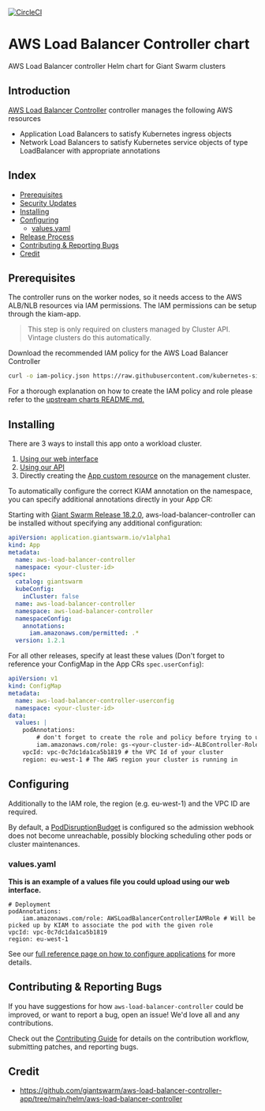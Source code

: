 [![CircleCI](https://circleci.com/gh/giantswarm/aws-load-balancer-controller-app/tree/main.svg?style=svg)](https://circleci.com/gh/giantswarm/aws-load-balancer-controller-app/tree/main)

# AWS Load Balancer Controller chart

AWS Load Balancer controller Helm chart for Giant Swarm clusters

## Introduction
[AWS Load Balancer Controller](https://kubernetes-sigs.github.io/aws-load-balancer-controller/v2.2/) controller manages the following AWS resources
- Application Load Balancers to satisfy Kubernetes ingress objects
- Network Load Balancers to satisfy Kubernetes service objects of type LoadBalancer with appropriate annotations

## Index
- [Prerequisites](#prerequisites)
- [Security Updates](#security-updates)
- [Installing](#installing)
- [Configuring](#configuring)
  - [values.yaml](#valuesyaml)
- [Release Process](#release-process)
- [Contributing & Reporting Bugs](#contributing--reporting-bugs)
- [Credit](#credit)

## Prerequisites

The controller runs on the worker nodes, so it needs access to the AWS ALB/NLB resources via IAM permissions. The
IAM permissions can be setup through the kiam-app.

> This step is only required on clusters managed by Cluster API. Vintage clusters do this automatically.

Download the recommended IAM policy for the AWS Load Balancer Controller
```bash
curl -o iam-policy.json https://raw.githubusercontent.com/kubernetes-sigs/aws-load-balancer-controller/main/docs/install/iam_policy.json
```

For a thorough explanation on how to create the IAM policy and role please refer to the [upstream charts README.md.](https://github.com/giantswarm/aws-load-balancer-controller-app/blob/main/helm/aws-load-balancer-controller/README.md)

## Installing

There are 3 ways to install this app onto a workload cluster.

1. [Using our web interface](https://docs.giantswarm.io/ui-api/web/app-platform/#installing-an-app)
2. [Using our API](https://docs.giantswarm.io/api/#operation/createClusterAppV5)
3. Directly creating the [App custom resource](https://docs.giantswarm.io/ui-api/management-api/crd/apps.application.giantswarm.io/) on the management cluster.

To automatically configure the correct KIAM annotation on the namespace, you can specify additional annotations directly in your App CR:

Starting with [Giant Swarm Release 18.2.0](https://docs.giantswarm.io/changes/workload-cluster-releases-aws/releases/aws-v18.2.0/), aws-load-balancer-controller can be installed without specifying any additional configuration:

```yaml
apiVersion: application.giantswarm.io/v1alpha1
kind: App
metadata:
  name: aws-load-balancer-controller
  namespace: <your-cluster-id>
spec:
  catalog: giantswarm
  kubeConfig:
    inCluster: false
  name: aws-load-balancer-controller
  namespace: aws-load-balancer-controller
  namespaceConfig:
    annotations:
      iam.amazonaws.com/permitted: .*
  version: 1.2.1
```

For all other releases, specify at least these values (Don't forget to reference your ConfigMap in the App CRs `spec.userConfig`):

```yaml
apiVersion: v1
kind: ConfigMap
metadata:
  name: aws-load-balancer-controller-userconfig
  namespace: <your-cluster-id>
data:
  values: |
    podAnnotations:
        # don't forget to create the role and policy before trying to use them
        iam.amazonaws.com/role: gs-<your-cluster-id>-ALBController-Role
    vpcId: vpc-0c7dc1da1ca5b1819 # the VPC Id of your cluster
    region: eu-west-1 # The AWS region your cluster is running in
```

## Configuring
Additionally to the IAM role, the region (e.g. eu-west-1) and the VPC ID are required.

By default, a [PodDisruptionBudget](https://kubernetes.io/docs/tasks/run-application/configure-pdb) is configured so the admission webhook does not become unreachable, possibly blocking scheduling other pods or cluster maintenances.

### values.yaml
**This is an example of a values file you could upload using our web interface.**
```
# Deployment
podAnnotations:
    iam.amazonaws.com/role: AWSLoadBalancerControllerIAMRole # Will be picked up by KIAM to associate the pod with the given role
vpcId: vpc-0c7dc1da1ca5b1819
region: eu-west-1
```

See our [full reference page on how to configure applications](https://docs.giantswarm.io/app-platform/app-configuration/) for more details.

## Contributing & Reporting Bugs
If you have suggestions for how `aws-load-balancer-controller` could be improved, or want to report a bug, open an issue! We'd love all and any contributions.

Check out the [Contributing Guide](https://github.com/giantswarm/aws-load-balancer-controller-app/blob/main/CONTRIBUTING.md) for details on the contribution workflow, submitting patches, and reporting bugs.


## Credit

* https://github.com/giantswarm/aws-load-balancer-controller-app/tree/main/helm/aws-load-balancer-controller
